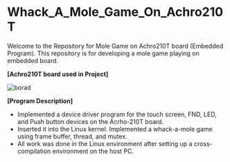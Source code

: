 # Whack_A_Mole_Game_On_Achro210T
 


Welcome to the Repository for Mole Game on Achro210T board (Embedded Program). This repository is for developing a mole game playing on embedded board. 

**[Achro210T board used in Project]**

![borad](https://user-images.githubusercontent.com/14557402/217771814-65ac2231-eef7-49a1-9fff-9b78373a6632.JPG)

**[Program Description]**     
* Implemented a device driver program for the touch screen, FND, LED, and Push button devices on the Acrho-210T board. 
* Inserted it into the Linux kernel. Implemented a whack-a-mole game using frame buffer, thread, and mutex. 
* All work was done in the Linux environment after setting up a cross-compilation environment on the host PC. 
